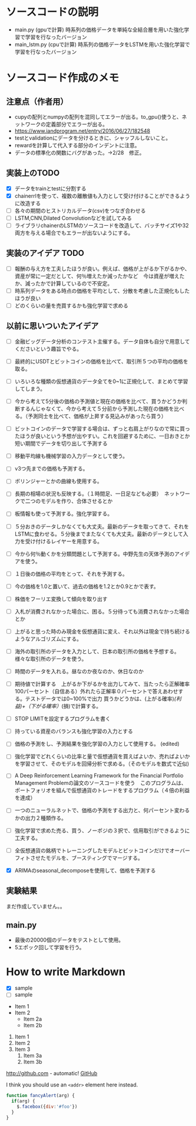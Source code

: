 # ソースコードの説明
- main.py (gpuで計算) 時系列の価格データを単純な全結合層を用いた強化学習で学習を行なったバージョン
- main_lstm.py (cpuで計算) 時系列の価格データをLSTMを用いた強化学習で学習を行なったバージョン


# ソースコード作成のメモ

## 注意点（作者用）

- cupyの配列とnumpyの配列を混同してエラーが出る。to_gpu()使うと、ネットワークの定義部分でエラーが出る。
- https://www.iandprogram.net/entry/2016/06/27/182548
- testとvalidationにデータを分けるときに、シャッフルしないこと。
- rewardを計算して代入する部分のインデントに注意。
- データの標準化の関数にバグがあった。->2/28　修正。
## 実装上のTODO
- [x] データをtrainとtestに分割する
- [x] chainerrlを使って、複数の離散値も入力として受け付けることができるように改造する
- [ ] 各々の期間のヒストリカルデータ(csv)をつなぎ合わせる
- [ ] LSTM,CNN,Dilated Convolutionなどを試してみる
- [ ] ライブラリchainerのLSTMのソースコードを改造して、バッチサイズ1や32両方を与える場合でもエラーが出ないようにする。

## 実装のアイデア TODO
- [ ] 報酬の与え方を工夫したほうが良い。例えば、価格が上がるか下がるかや、資産が常に一定だとして、何％増えたか減ったかなど　今は資産が増えたか、減ったかで計算しているので不安定。
- [ ] 時系列データをある時点の価格を平均として、分散を考慮した正規化もしたほうが良い
- [ ] どのくらいの量を売買するかも強化学習で求める
## 以前に思いついたアイデア
- [ ] 金融ビッグデータ分析のコンテスト主催する。データ自体も自分で用意してくださいという趣旨でやる。
- [ ] 最終的にUSDTとビットコインの価格を比べて、取引所５つの平均の価格を取る。
- [ ] いろいろな種類の仮想通貨のデータ全てを0~1に正規化して、まとめて学習してしまう。
- [ ] 今から考えて5分後の価格の予測値と現在の価格を比べて、買うかどうか判断するんじゃなくて、今から考えて５分前から予測した現在の価格を比べる。（予測同士を比べて、価格が上昇する見込みがあったら買う）
- [ ] ビットコインのデータで学習する場合は、ずっと右肩上がりなので常に買ったほうが良いという予想が出やすい。これを回避するために、一日おきとか短い期間でデータを切り出して予測する
- [ ] 移動平均線も機械学習の入力データとして使う。
- [ ] v3つ先までの価格も予測する。
- [ ] ボリンジャーとかの曲線も使用する。
- [ ] 長期の相場の状況も反映する。（１時間足、一日足なども必要）　ネットワークで二つのモデルを作り、合体させるとか
- [ ] 板情報も使って予測する。強化学習する。
- [ ] ５分おきのデータしかなくても大丈夫。最新のデータを取ってきて、それをLSTMに食わせる。５分後までまたなくても大丈夫。最新のデータとして入力を受け付けるレイヤーを用意する。
- [ ] 今から何％動くかを分類問題として予測する。中野先生の天体予測のアイデアを使う。
- [ ] １日後の価格の平均をとって、それを予測する。
- [ ] 今の価格を1.0と置いて、過去の価格を1.2とか0.9とかで表す。
- [ ] 株価をフーリエ変換して傾向を取り出す
- [ ] 入札が消費されなかった場合に、困る。５分待っても消費されなかった場合とか
- [ ] 上がると思った時のみ現金を仮想通貨に変え、それ以外は現金で持ち続けるようなアルゴリズムにする。
- [ ] 海外の取引所のデータを入力として、日本の取引所の価格を予想する。　様々な取引所のデータを使う。
- [ ] 時間のデータを入れる。昼なのか夜なのか、休日なのか
- [ ] 期待値で計算する　上がるか下がるかを出力してみて、当たったら正解確率100パーセント（自信ある）外れたら正解率０パーセントで答えあわせする。テストデータでは0~100%で出力 買うかどうかは、(上がる確率)*(利益)+（下がる確率）*(損)で計算する。
- [ ] STOP LIMITを設定するプログラムを書く
- [ ] 持っている資産のバランスも強化学習の入力とする
- [ ] 価格の予測をし、予測結果を強化学習の入力として使用する。 (edited)
- [ ] 強化学習でどれくらいの比率と量で仮想通貨を買えばよいか、売ればよいかを学習させて、そのモデルを回帰分析で求める。（そのモデルを数式で近似)
- [ ] A Deep Reinforcement Learning Framework for the Financial Portfolio Management Problemの論文のソースコードを使う　このプログラムは、ポートフォリオを組んで仮想通貨のトレードをするプログラム（４倍の利益を達成）
- [ ] 一つのニューラルネットで、価格の予測をする出力と、何パーセント変わるかの出力２種類作る。
- [ ] 強化学習で求めた売る、買う、ノーポジの３択で、信用取引ができるように工夫する。
- [ ] 全仮想通貨の銘柄でトレーニングしたモデルとビットコインだけでオーバーフィトさせたモデルを、ブースティングでマージする。
- [x] ARIMAのseasonal_decomposeを使用して、価格を予測する


## 実験結果
まだ作成していません。。

## main.py
- 最後の20000個のデータをテストとして使用。
- 5エポック回して学習を行う。




# How to write Markdown
- [x] sample
- [ ] sample

* Item 1
* Item 2
  * Item 2a
  * Item 2b

1. Item 1
1. Item 2
1. Item 3
   1. Item 3a
   1. Item 3b
   
http://github.com - automatic!
[GitHub](http://github.com)

I think you should use an
`<addr>` element here instead.

```javascript
function fancyAlert(arg) {
  if(arg) {
    $.facebox({div:'#foo'})
  }
}
```
